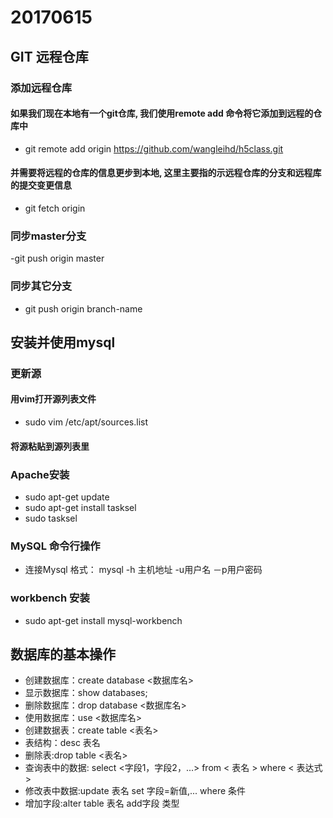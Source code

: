 # 20170615

## GIT 远程仓库
### 添加远程仓库
#### 如果我们现在本地有一个git仓库, 我们使用remote add 命令将它添加到远程的仓库中
- git remote add origin https://github.com/wangleihd/h5class.git
#### 并需要将远程的仓库的信息更步到本地, 这里主要指的示远程仓库的分支和远程库的提交变更信息
- git fetch origin
### 同步master分支
-git push origin master
### 同步其它分支
- git push origin branch-name
## 安装并使用mysql
### 更新源
#### 用vim打开源列表文件
- sudo vim /etc/apt/sources.list
#### 将源粘贴到源列表里
### Apache安装
- sudo apt-get update
- sudo apt-get install tasksel
- sudo tasksel
### MySQL 命令行操作
- 连接Mysql 格式： mysql -h 主机地址 -u用户名 －p用户密码
### workbench 安装
- sudo apt-get install mysql-workbench
## 数据库的基本操作
- 创建数据库：create database <数据库名>
- 显示数据库：show databases;
- 删除数据库：drop database <数据库名>
- 使用数据库：use <数据库名>
- 创建数据表：create table <表名>
- 表结构：desc 表名
- 删除表:drop table <表名>
- 查询表中的数据: select <字段1，字段2，...> from < 表名 > where < 表达式 >
- 修改表中数据:update 表名 set 字段=新值,... where 条件
- 增加字段:alter table 表名 add字段 类型
